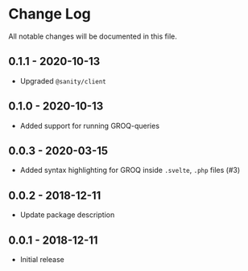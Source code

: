 # Change Log

All notable changes will be documented in this file.

## 0.1.1 - 2020-10-13

- Upgraded `@sanity/client`

## 0.1.0 - 2020-10-13

- Added support for running GROQ-queries

## 0.0.3 - 2020-03-15

- Added syntax highlighting for GROQ inside `.svelte`, `.php` files (#3)

## 0.0.2 - 2018-12-11

- Update package description

## 0.0.1 - 2018-12-11

- Initial release
